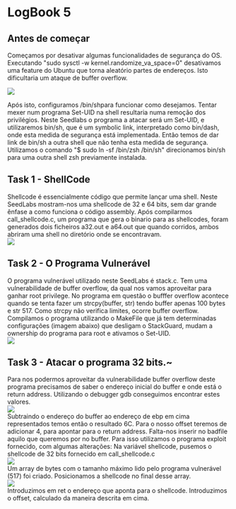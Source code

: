 # LogBook 5

## Antes de começar
Começamos por desativar algumas funcionalidades de segurança do OS. Executando "sudo sysctl -w kernel.randomize_va_space=0" desativamos uma feature do Ubuntu que torna aleatório partes de endereços. Isto dificultaria um ataque de buffer overflow. <br>

![](../pictures/log5pic1.png)
<br>

Após isto, configuramos /bin/shpara funcionar como desejamos. Tentar mexer num programa Set-UID na shell resultaria numa remoção dos privilégios.
Neste Seedlabs o programa a atacar será um Set-UID, e utilizaremos bin/sh, que é um symbolic link, interpretado como bin/dash, onde esta medida de segurança está implementada. Então temos de dar link de bin/sh a outra shell que não tenha esta medida de segurança. Utilizamos o comando "$ sudo ln -sf /bin/zsh /bin/sh" direcionamos bin/sh para uma outra shell zsh previamente instalada.


## Task 1 - ShellCode
Shellcode é essencialmente código que permite lançar uma shell. Neste SeedLabs mostram-nos uma shellcode de 32 e 64 bits, sem dar grande ênfase a como funciona o código assembly. 
Após compilarmos call_shellcode.c, um programa que gera o binario para as shellcodes, foram generados dois ficheiros a32.out e a64.out que quando corridos, ambos abriram uma shell no diretório onde se encontravam. <br>
![](../pictures/shells.png)
<br>
## Task 2 - O Programa Vulnerável
O programa vulnerável utilizado neste SeedLabs é stack.c. Tem uma vulnerabilidade de buffer overflow, da qual nos vamos aproveitar para ganhar root privilege.
No programa em questão o bufffer overflow acontece quando se tenta fazer um strcpy(buffer, str) tendo buffer apenas 100 bytes e str 517. Como strcpy não verifica limites, ocorre buffer overflow. Compilamos o programa utilizando o MakeFile que já tem determinadas configurações (imagem abaixo) que desligam o StackGuard, mudam a ownership do programa para root e ativamos o Set-UID. <br>
![](../pictures/log5pic3.png)<br>

## Task 3 - Atacar o programa 32 bits.~

Para nos podermos aproveitar da vulnerabilidade buffer overflow deste programa precisamos de saber o endereço inicial do buffer e onde está o return address. Utilizando o debugger gdb conseguimos encontrar estes valores. <br>
![](../pictures/log5pic4.png) <br>
Subtraindo o endereço do buffer ao endereço de ebp em cima representados temos então o resultado 6C. Para o nosso offset teremos de adicionar 4, para apontar para o return address.
Falta-nos inserir no badfile aquilo que queremos por no buffer. Para isso utilizamos o programa exploit fornecido, com algumas alterações:
Na variável shellcode, pusemos o shellcode de 32 bits fornecido em call_shellcode.c <br>
![](../pictures/log5pic5.png)<br>
Um array de bytes com o tamanho máximo lido pelo programa vulnerável (517) foi criado. Posicionamos a shellcode no final desse array.<br>
![](../pictures/log5pic6.png)<br>
Introduzimos em ret o endereço que aponta para o shellcode. Introduzimos o offset, calculado da maneira descrita em cima.








